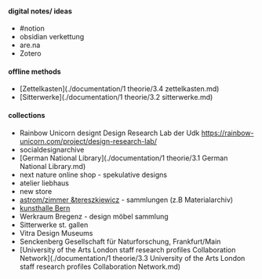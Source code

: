 #### digital notes/ ideas
- #notion
- obsidian verkettung
- are.na
- Zotero
#### offline methods
- [Zettelkasten](./documentation/1 theorie/3.4 zettelkasten.md)
- [Sitterwerke](./documentation/1 theorie/3.2 sitterwerke.md)
#### collections
- Rainbow Unicorn designt Design Research Lab der Udk https://rainbow-unicorn.com/project/design-research-lab/
- socialdesignarchive
- [German National Library](./documentation/1 theorie/3.1 German National Library.md)
- next nature online shop - spekulative designs 
- atelier liebhaus 
- new store 
- [astrom/zimmer &tereszkiewicz](https://azt.ch/en) - sammlungen (z.B Materialarchiv)
- [kunsthalle Bern](https://azt.ch/en/online-archiv-kunsthalle-bern_219?via=19)
- Werkraum Bregenz - design möbel sammlung 
- Sitterwerke st. gallen
- Vitra Design Museums
- Senckenberg Gesellschaft für Naturforschung, Frankfurt/Main
- [University of the Arts London staff research profiles Collaboration Network](./documentation/1 theorie/3.3 University of the Arts London staff research profiles Collaboration Network.md)
